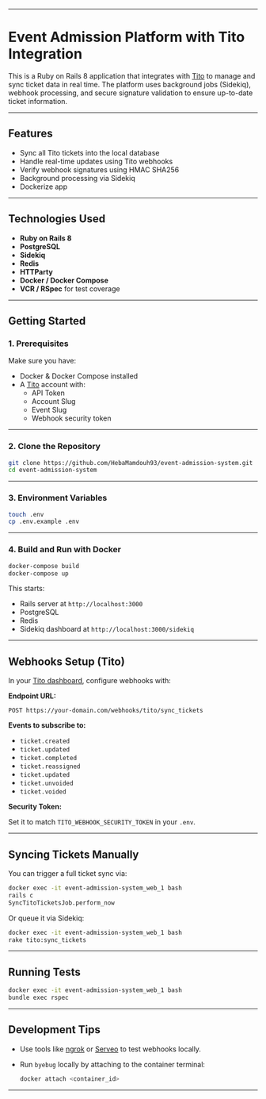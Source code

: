 
---
# Event Admission Platform with Tito Integration

This is a Ruby on Rails 8 application that integrates with [Tito](https://ti.to/docs/api/admin/3.0) to manage and sync ticket data in real time. The platform uses background jobs (Sidekiq), webhook processing, and secure signature validation to ensure up-to-date ticket information.

---

## Features

- Sync all Tito tickets into the local database
- Handle real-time updates using Tito webhooks
- Verify webhook signatures using HMAC SHA256
- Background processing via Sidekiq
- Dockerize app

---

## Technologies Used

- **Ruby on Rails 8**
- **PostgreSQL**
- **Sidekiq**
- **Redis**
- **HTTParty**
- **Docker / Docker Compose**
- **VCR / RSpec** for test coverage

---

## Getting Started

### 1. Prerequisites

Make sure you have:

- Docker & Docker Compose installed
- A [Tito](https://ti.to/) account with:
  - API Token
  - Account Slug
  - Event Slug
  - Webhook security token

---

### 2. Clone the Repository

```bash
git clone https://github.com/HebaMamdouh93/event-admission-system.git
cd event-admission-system
````

---

### 3. Environment Variables

```bash
touch .env
cp .env.example .env
```

---

### 4. Build and Run with Docker

```bash
docker-compose build
docker-compose up
```

This starts:

* Rails server at `http://localhost:3000`
* PostgreSQL
* Redis
* Sidekiq dashboard at `http://localhost:3000/sidekiq`

---

## Webhooks Setup (Tito)

In your [Tito dashboard](https://dashboard.tito.io/), configure webhooks with:

**Endpoint URL:**

```
POST https://your-domain.com/webhooks/tito/sync_tickets
```

**Events to subscribe to:**

* `ticket.created`
* `ticket.updated`
* `ticket.completed`
* `ticket.reassigned`
* `ticket.updated`
* `ticket.unvoided`
* `ticket.voided`

**Security Token:**

Set it to match `TITO_WEBHOOK_SECURITY_TOKEN` in your `.env`.

---

## Syncing Tickets Manually

You can trigger a full ticket sync via:

```bash
docker exec -it event-admission-system_web_1 bash
rails c
SyncTitoTicketsJob.perform_now
```

Or queue it via Sidekiq:

```bash
docker exec -it event-admission-system_web_1 bash
rake tito:sync_tickets
```

---

## Running Tests

```bash
docker exec -it event-admission-system_web_1 bash
bundle exec rspec
```

---

## Development Tips

* Use tools like [ngrok](https://ngrok.com/) or [Serveo](https://serveo.net/) to test webhooks locally.
* Run `byebug` locally by attaching to the container terminal:

  ```bash
  docker attach <container_id>
  ```

---
